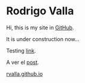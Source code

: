 # Rodrigo Valla
Hi, this is my site in [GitHub](https://github.com).

It is under construction now...

Testing [link](cal.md).


A ver el [post](/_posts/2020-06-18-cal.md).


[rvalla.github.io](https://rvalla.github.io)
